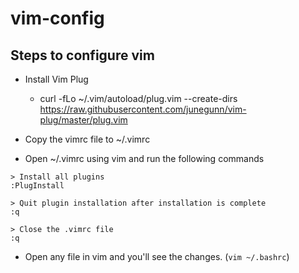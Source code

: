 # vim-config

## Steps to configure vim
* Install Vim Plug
  * curl -fLo ~/.vim/autoload/plug.vim --create-dirs \
      https://raw.githubusercontent.com/junegunn/vim-plug/master/plug.vim

* Copy the vimrc file to ~/.vimrc

* Open ~/.vimrc using vim and run the following commands
```
> Install all plugins
:PlugInstall

> Quit plugin installation after installation is complete
:q

> Close the .vimrc file
:q
```

* Open any file in vim and you'll see the changes. (```vim ~/.bashrc```)
